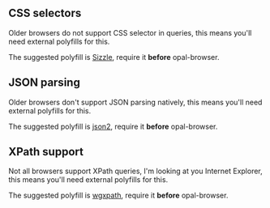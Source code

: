 CSS selectors
-------------
Older browsers do not support CSS selector in queries, this means you'll need
external polyfills for this.

The suggested polyfill is [Sizzle](http://sizzlejs.com/), require it **before**
opal-browser.

JSON parsing
------------
Older browsers don't support JSON parsing natively, this means you'll need
external polyfills for this.

The suggested polyfill is [json2](https://github.com/douglascrockford/JSON-js),
require it **before** opal-browser.

XPath support
-------------
Not all browsers support XPath queries, I'm looking at you Internet Explorer,
this means you'll need external polyfills for this.

The suggested polyfill is
[wgxpath](https://code.google.com/p/wicked-good-xpath/), require it **before**
opal-browser.

